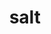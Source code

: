 ---
layout: smileys&emotion
title: salt
emoji: salt
permalink: 🧂.html
image: assets/img/3moji/salt.png
---
